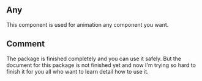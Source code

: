 ## Any
This component is used for animation any component you want.

## Comment
The package is finished completely and you can use it safely.
But the document for this package is not finished yet and now I'm trying so hard to finish it for you all who want to learn detail how to use it.